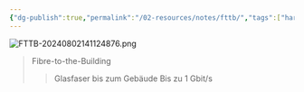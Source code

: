 ```yaml
---
{"dg-publish":true,"permalink":"/02-resources/notes/fttb/","tags":["hardware","netzwerk"],"noteIcon":""}
---
```


![FTTB-20240802141124876.png](/img/user/02%20-%20RESOURCES/Files/FTTB-20240802141124876.png)
>Fibre-to-the-Building
>>Glasfaser bis zum Gebäude
>>Bis zu 1 Gbit/s